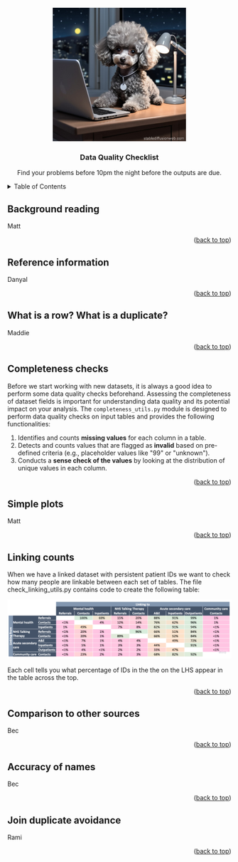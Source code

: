 <div id="top"></div>

<!-- PROJECT LOGO -->
<br />
<div align="center">
  <a>
    <img src="DQ_checks_picture.jpg" alt="Logo" width="300" height="300">
  </a>

  <h3 align="center">Data Quality Checklist</h3>

  <p align="center">
    Find your problems before 10pm the night before the outputs are due.
  </p>
</div>

<!-- TABLE OF CONTENTS -->
<details>
  <summary>Table of Contents</summary>
  <ol>
    <li>
      <a href="#background-reading">Background reading</a>
    </li>
    <li>
      <a href="#reference-information">Reference information</a>
    </li>
    <li>
      <a href="#what-is-a-duplicate">What is a row? What is a duplicate?</a>
    </li>
    <li>
      <a href="#reference-information">Completeness checks</a>
    </li>
    <li>
      <a href="#reference-information">Simple plots</a>
    </li>
    <li>
      <a href="#reference-information">Linking counts</a>
    </li>
    <li>
      <a href="#reference-information">Comparisons to other sources</a>
    </li>
    <li>
      <a href="#reference-information">Accuracy of names</a>
    </li>
    <li>
      <a href="#reference-information">Join duplicate avoidance</a>
    </li>
  </ol>
</details>

## Background reading

Matt

<p align="right">(<a href="#top">back to top</a>)</p>

## Reference information

Danyal

<p align="right">(<a href="#top">back to top</a>)</p>

## What is a row? What is a duplicate?

Maddie

<p align="right">(<a href="#top">back to top</a>)</p>

## Completeness checks

Before we start working with new datasets, it is always a good idea to perform some data quality checks beforehand. Assessing the completeness of dataset fields is important for understanding data quality and its potential impact on your analysis. The `completeness_utils.py` module is designed to perform data quality checks on input tables and provides the following functionalities:

1. Identifies and counts **missing values** for each column in a table.
2. Detects and counts values that are flagged as **invalid** based on pre-defined criteria (e.g., placeholder values like "99" or "unknown").
3. Conducts a **sense check of the values** by looking at the distribution of unique values in each column. 

<p align="right">(<a href="#top">back to top</a>)</p>

## Simple plots

Matt

<p align="right">(<a href="#top">back to top</a>)</p>

## Linking counts

When we have a linked dataset with persistent patient IDs we want to check how many people are linkable between each set of tables. The file check_linking_utils.py contains code to create the following table:

![image info](check_linking.jpg)

Each cell tells you what percentage of IDs in the the on the LHS appear in the table across the top.

<p align="right">(<a href="#top">back to top</a>)</p>

## Comparison to other sources

Bec

<p align="right">(<a href="#top">back to top</a>)</p>

## Accuracy of names

Bec

<p align="right">(<a href="#top">back to top</a>)</p>

## Join duplicate avoidance

Rami

<p align="right">(<a href="#top">back to top</a>)</p>

